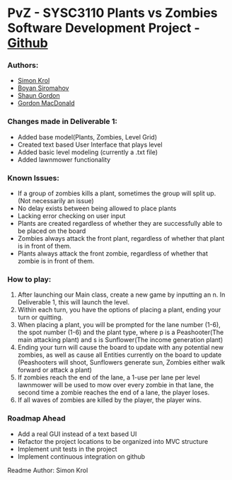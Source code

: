 # PvZ - SYSC3110 Plants vs Zombies Software Development Project - [Github](https://github.com/simonkrol/PvZ)

### Authors:
- [Simon Krol](https://github.com/simonkrol)
- [Boyan Siromahov](https://github.com/BoyanSiromahov)
- [Shaun Gordon](https://github.com/swim224)
- [Gordon MacDonald](https://github.com/Gordon-MacDonald)

### Changes made in Deliverable 1:
- Added base model(Plants, Zombies, Level Grid)
- Created text based User Interface that plays level
- Added basic level modeling (currently a .txt file)
- Added lawnmower functionality


### Known Issues:
- If a group of zombies kills a plant, sometimes the group will split up. (Not necessarily an issue)
- No delay exists between being allowed to place plants
- Lacking error checking on user input
- Plants are created regardless of whether they are successfully able to be placed on the board
- Zombies always attack the front plant, regardless of whether that plant is in front of them.
- Plants always attack the front zombie, regardless of whether that zombie is in front of them.

### How to play:
1. After launching our Main class, create a new game by inputting an n. In Deliverable 1, this will launch the level.
2. Within each turn, you have the options of placing a plant, ending your turn or quitting.
3. When placing a plant, you will be prompted for the lane number (1-6), the spot number (1-6) and the plant type, where p is a Peashooter(The main attacking plant) and s is Sunflower(The income generation plant)
4. Ending your turn will cause the board to update with any potential new zombies, as well as cause all Entities currently on the board to update (Peashooters will shoot, Sunflowers generate sun, Zombies either walk forward or attack a plant)
5. If zombies reach the end of the lane, a 1-use per lane per level lawnmower will be used to mow over every zombie in that lane, the second time a zombie reaches the end of a lane, the player loses.
6. If all waves of zombies are killed by the player, the player wins.

### Roadmap Ahead
- Add a real GUI instead of a text based UI
- Refactor the project locations to be organized into MVC structure
- Implement unit tests in the project
- Implement continuous integration on github

Readme Author: Simon Krol